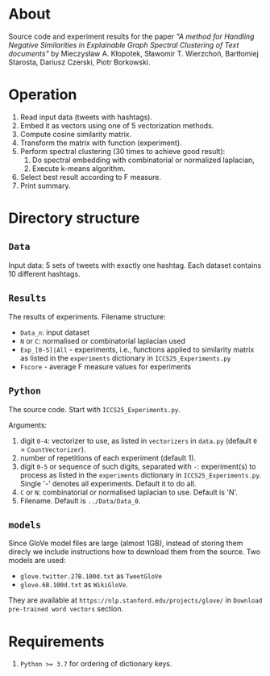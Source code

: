 
# About
Source code and experiment results for the paper
_"A method for Handling Negative Similarities in Explainable Graph Spectral Clustering of Text documents"_
by
Mieczysław A. Kłopotek,
Sławomir T. Wierzchoń,
Bartłomiej Starosta,
Dariusz Czerski, 
Piotr Borkowski.

# Operation

1. Read input data (tweets with hashtags). 
2. Embed it as vectors using one of 5 vectorization methods.
3. Compute cosine similarity matrix.
4. Transform the matrix with function (experiment).
5. Perform spectral clustering (30 times to achieve good result):
    1. Do spectral embedding with combinatorial or normalized laplacian,
    2. Execute k-means algorithm.
6. Select best result according to F measure.
7. Print summary.


# Directory structure

## `Data`
Input data: 5 sets of tweets with exactly one hashtag.
Each dataset contains 10 different hashtags.

## `Results`
The results of experiments.
Filename structure:
- `Data_n`:  input dataset
- `N` or `C`: normalised or combinatorial laplacian used
- `Exp_[0-5]|All` - experiments, i.e., functions applied to similarity matrix as listed in the `experiments` dictionary in `ICCS25_Experiments.py` 
- `Fscore` - average F measure values for experiments


## `Python`
The source code.
Start with `ICCS25_Experiments.py`.

Arguments:
1. digit `0-4`: vectorizer to use, as listed in `vectorizers` in `data.py` (default `0` = `CountVectorizer`).
2. number of repetitions of each experiment (default 1).
3. digit `0-5` or sequence of such digits, separated with `-`: experiment(s) to process as listed  in the `experiments` dictionary in `ICCS25_Experiments.py`. Single '-' denotes all experiments. Default it to do all.
4. `C` or `N`: combinatorial or normalised laplacian to use. Default is 'N'.
5. Filename. Default is `../Data/Data_0`.

## `models`
Since GloVe model files are large (almost 1GB), instead of storing them direcly we include instructions how to download them from the source.
Two models are used: 
- `glove.twitter.27B.100d.txt` as `TweetGloVe`
- `glove.6B.100d.txt` as `WikiGloVe`.

They are available at `https://nlp.stanford.edu/projects/glove/` in `Download pre-trained word vectors` section.



# Requirements

1. `Python >= 3.7` for ordering of dictionary keys.

[//]: # (2. ``scikit-learn <= 0.24.2``)

